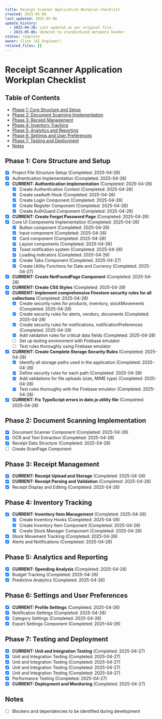 ```yaml
---
title: Receipt Scanner Application Workplan Checklist
created: 2025-05-06
last_updated: 2025-05-06
update_history:
  - 2025-04-28: Last updated as per original file.
  - 2025-05-06: Updated to standardized metadata header.
status: Complete
owner: Cline (AI Engineer)
related_files: []
---
```


# Receipt Scanner Application Workplan Checklist

## Table of Contents

*   [Phase 1: Core Structure and Setup](#phase-1-core-structure-and-setup)
*   [Phase 2: Document Scanning Implementation](#phase-2-document-scanning-implementation)
*   [Phase 3: Receipt Management](#phase-3-receipt-management)
*   [Phase 4: Inventory Tracking](#phase-4-inventory-tracking)
*   [Phase 5: Analytics and Reporting](#phase-5-analytics-and-reporting)
*   [Phase 6: Settings and User Preferences](#phase-6-settings-and-user-preferences)
*   [Phase 7: Testing and Deployment](#phase-7-testing-and-deployment)
*   [Notes](#notes)

## Phase 1: Core Structure and Setup
- [x] Project File Structure Setup (Completed: 2025-04-26)
- [x] Authentication Implementation (Completed: 2025-04-26)
- [x] **CURRENT: Authentication Implementation** (Completed: 2025-04-26)
  - [x] Create Authentication Context (Completed: 2025-04-26)
  - [x] Create useAuth Hook (Completed: 2025-04-26)
  - [x] Create Login Component (Completed: 2025-04-26)
  - [x] Create Register Component (Completed: 2025-04-26)
  - [x] Create AuthGuard Component (Completed: 2025-04-26)
- [x] **CURRENT: Create Forgot Password Page** (Completed: 2025-04-26)
- [x] Core UI Components Implementation (Completed: 2025-04-26)
  - [x] Button component (Completed: 2025-04-26)
  - [x] Input component (Completed: 2025-04-26)
  - [x] Card component (Completed: 2025-04-26)
  - [x] Layout components (Completed: 2025-04-26)
  - [x] Toast notification system (Completed: 2025-04-26)
  - [x] Loading indicators (Completed: 2025-04-26)
  - [x] Create Tabs Component (Completed: 2025-04-27)
  - [x] Create Utility Functions for Date and Currency (Completed: 2025-04-27)
- [x] **CURRENT: Create NotFoundPage Component** (Completed: 2025-04-28)
- [x] **CURRENT: Create CSS Styles** (Completed: 2025-04-28)
- [x] **CURRENT: Implement comprehensive Firestore security rules for all collections** (Completed: 2025-04-28)
  - [x] Create security rules for products, inventory, stockMovements (Completed: 2025-04-28)
  - [x] Create security rules for alerts, vendors, documents (Completed: 2025-04-28)
  - [x] Create security rules for notifications, notificationPreferences (Completed: 2025-04-28)
  - [x] Add validation rules for critical data fields (Completed: 2025-04-28)
  - [ ] Set up testing environment with Firebase emulator
  - [ ] Test rules thoroughly using Firebase emulator
- [x] **CURRENT: Create Complete Storage Security Rules** (Completed: 2025-04-28)
  - [x] Identify all storage paths used in the application (Completed: 2025-04-28)
  - [x] Define security rules for each path (Completed: 2025-04-28)
  - [x] Add validations for file uploads (size, MIME type) (Completed: 2025-04-28)
  - [x] Test rules thoroughly with the Firebase emulator (Completed: 2025-04-28)
- [x] **CURRENT: Fix TypeScript errors in date.js utility file** (Completed: 2025-04-28)

## Phase 2: Document Scanning Implementation
- [x] Document Scanner Component (Completed: 2025-04-26)
- [x] OCR and Text Extraction (Completed: 2025-04-26)
- [x] Receipt Data Structure (Completed: 2025-04-26)
- [ ] Create ScanPage Component

## Phase 3: Receipt Management
- [x] **CURRENT: Receipt Upload and Storage** (Completed: 2025-04-26)
- [x] **CURRENT: Receipt Parsing and Validation** (Completed: 2025-04-26)
- [x] Receipt Display and Editing (Completed: 2025-04-26)

## Phase 4: Inventory Tracking
- [x] **CURRENT: Inventory Item Management** (Completed: 2025-04-26)
  - [x] Create Inventory Hooks (Completed: 2025-04-26)
  - [x] Create Inventory Item Component (Completed: 2025-04-26)
  - [x] Create Stock Manager Component (Completed: 2025-04-26)
- [x] Stock Movement Tracking (Completed: 2025-04-26)
- [x] Alerts and Notifications (Completed: 2025-04-26)

## Phase 5: Analytics and Reporting
- [x] **CURRENT: Spending Analysis** (Completed: 2025-04-26)
- [x] Budget Tracking (Completed: 2025-04-26)
- [x] Predictive Analytics (Completed: 2025-04-26)

## Phase 6: Settings and User Preferences
- [x] **CURRENT: Profile Settings** (Completed: 2025-04-26)
- [x] Notification Settings (Completed: 2025-04-26)
- [x] Category Settings (Completed: 2025-04-26)
- [x] Export Settings Component (Completed: 2025-04-26)

## Phase 7: Testing and Deployment
- [x] **CURRENT: Unit and Integration Testing** (Completed: 2025-04-27)
- [x] Unit and Integration Testing (Completed: 2025-04-27)
- [x] Unit and Integration Testing (Completed: 2025-04-27)
- [x] Unit and Integration Testing (Completed: 2025-04-27)
- [x] Unit and Integration Testing (Completed: 2025-04-27)
- [x] Performance Testing (Completed: 2025-04-27)
- [x] **CURRENT: Deployment and Monitoring** (Completed: 2025-04-27)

## Notes
- [ ] Blockers and dependencies to be identified during development
